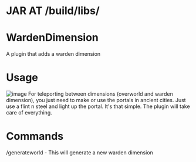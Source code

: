 # JAR AT /build/libs/

# WardenDimension
A plugin that adds a warden dimension

# Usage
![image](https://user-images.githubusercontent.com/67469268/227802445-7f513782-33ef-4420-8b03-8dd2330badea.png)
For teleporting between dimensions (overworld and warden dimension), you just need to make or use the portals in ancient cities.
Just use a flint n steel and light up the portal. It's that simple.
The plugin will take care of everything.

# Commands
/generateworld <world name> - This will generate a new warden dimension
